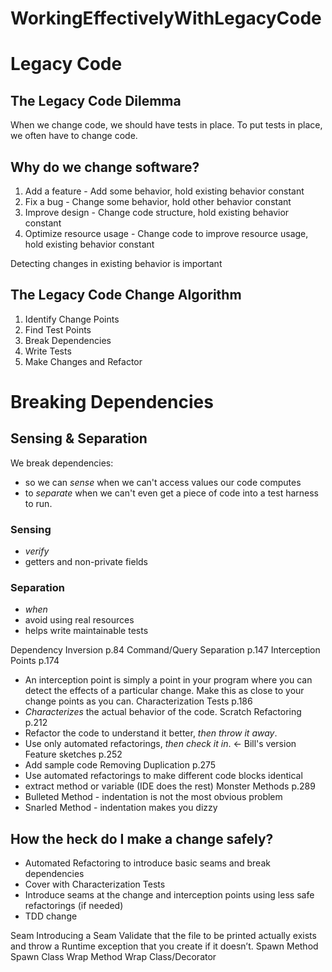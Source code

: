 WorkingEffectivelyWithLegacyCode
================================

# Legacy Code

## The Legacy Code Dilemma
When we change code, we should have tests in place. To put tests in place, we often have to change code.

## Why do we change software?
1. Add a feature - Add some behavior, hold existing behavior constant
1. Fix a bug - Change some behavior, hold other behavior constant
1. Improve design - Change code structure, hold existing behavior constant
1. Optimize resource usage - Change code to improve resource usage, hold existing behavior constant

Detecting changes in existing behavior is important



## The Legacy Code Change Algorithm
1. Identify Change Points
1. Find Test Points
1. Break Dependencies
1. Write Tests
1. Make Changes and Refactor




# Breaking Dependencies
## Sensing & Separation

We break dependencies:
 * so we can *sense* when we can't access values our code computes
 * to *separate* when we can't even get a piece of code into a test harness to run.

### Sensing
 * *verify*
 * getters and non-private fields

### Separation
 * *when*
 * avoid using real resources
 * helps write maintainable tests


Dependency Inversion p.84
Command/Query Separation p.147
Interception Points p.174
* An interception point is simply a point in your program where you can detect the effects of a particular change. Make this as close to your change points as you can.
Characterization Tests p.186
* *Characterizes* the actual behavior of the code.
Scratch Refactoring p.212
* Refactor the code to understand it better, *then throw it away*.
* Use only automated refactorings, *then check it in*. <- Bill's version
Feature sketches p.252
* Add sample code
Removing Duplication p.275
* Use automated refactorings to make different code blocks identical
* extract method or variable (IDE does the rest)
Monster Methods p.289
* Bulleted Method - indentation is not the most obvious problem
* Snarled Method - indentation makes you dizzy

## How the heck do I make a change safely?
* Automated Refactoring to introduce basic seams and break dependencies
* Cover with Characterization Tests
* Introduce seams at the change and interception points using less safe refactorings (if needed)
* TDD change

Seam
Introducing a Seam
Validate that the file to be printed actually exists and throw a Runtime exception that you create if it doesn’t.
Spawn Method
Spawn Class
Wrap Method
Wrap Class/Decorator
